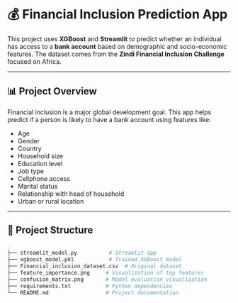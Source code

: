 # 💰 Financial Inclusion Prediction App

This project uses **XGBoost** and **Streamlit** to predict whether an individual has access to a **bank account** based on demographic and socio-economic features. The dataset comes from the **Zindi Financial Inclusion Challenge** focused on Africa.

---

## 📊 Project Overview

Financial inclusion is a major global development goal. This app helps predict if a person is likely to have a bank account using features like:
- Age
- Gender
- Country
- Household size
- Education level
- Job type
- Cellphone access
- Marital status
- Relationship with head of household
- Urban or rural location

---

## 🧱 Project Structure

```bash
.
├── streamlit_model.py          # Streamlit app
├── xgboost_model.pkl           # Trained XGBoost model
├── Financial_inclusion_dataset.csv  # Original dataset
├── feature_importance.png     # Visualization of top features
├── confusion_matrix.png       # Model evaluation visualization
├── requirements.txt           # Python dependencies
└── README.md                  # Project documentation
